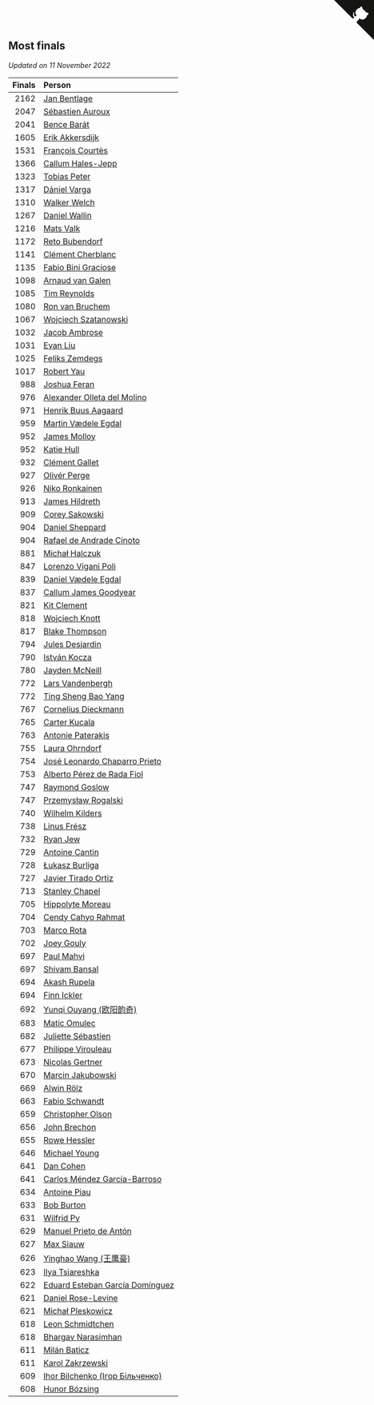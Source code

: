 ## Most finals

*Updated on 11 November 2022*

| Finals | Person |
| ---: | :--- |
| 2162 | [Jan Bentlage](https://www.worldcubeassociation.org/persons/2010BENT01) |
| 2047 | [Sébastien Auroux](https://www.worldcubeassociation.org/persons/2008AURO01) |
| 2041 | [Bence Barát](https://www.worldcubeassociation.org/persons/2008BARA01) |
| 1605 | [Erik Akkersdijk](https://www.worldcubeassociation.org/persons/2005AKKE01) |
| 1531 | [François Courtès](https://www.worldcubeassociation.org/persons/2008COUR01) |
| 1366 | [Callum Hales-Jepp](https://www.worldcubeassociation.org/persons/2012HALE01) |
| 1323 | [Tobias Peter](https://www.worldcubeassociation.org/persons/2014PETE03) |
| 1317 | [Dániel Varga](https://www.worldcubeassociation.org/persons/2008VARG01) |
| 1310 | [Walker Welch](https://www.worldcubeassociation.org/persons/2011WELC01) |
| 1267 | [Daniel Wallin](https://www.worldcubeassociation.org/persons/2013WALL03) |
| 1216 | [Mats Valk](https://www.worldcubeassociation.org/persons/2007VALK01) |
| 1172 | [Reto Bubendorf](https://www.worldcubeassociation.org/persons/2012BUBE01) |
| 1141 | [Clément Cherblanc](https://www.worldcubeassociation.org/persons/2014CHER05) |
| 1135 | [Fabio Bini Graciose](https://www.worldcubeassociation.org/persons/2010GRAC02) |
| 1098 | [Arnaud van Galen](https://www.worldcubeassociation.org/persons/2006GALE01) |
| 1085 | [Tim Reynolds](https://www.worldcubeassociation.org/persons/2005REYN01) |
| 1080 | [Ron van Bruchem](https://www.worldcubeassociation.org/persons/2003BRUC01) |
| 1067 | [Wojciech Szatanowski](https://www.worldcubeassociation.org/persons/2011SZAT01) |
| 1032 | [Jacob Ambrose](https://www.worldcubeassociation.org/persons/2010AMBR01) |
| 1031 | [Evan Liu](https://www.worldcubeassociation.org/persons/2009LIUE01) |
| 1025 | [Feliks Zemdegs](https://www.worldcubeassociation.org/persons/2009ZEMD01) |
| 1017 | [Robert Yau](https://www.worldcubeassociation.org/persons/2009YAUR01) |
| 988 | [Joshua Feran](https://www.worldcubeassociation.org/persons/2011FERA01) |
| 976 | [Alexander Olleta del Molino](https://www.worldcubeassociation.org/persons/2008OLLE01) |
| 971 | [Henrik Buus Aagaard](https://www.worldcubeassociation.org/persons/2006BUUS01) |
| 959 | [Martin Vædele Egdal](https://www.worldcubeassociation.org/persons/2013EGDA02) |
| 952 | [James Molloy](https://www.worldcubeassociation.org/persons/2011MOLL01) |
| 952 | [Katie Hull](https://www.worldcubeassociation.org/persons/2010HULL01) |
| 932 | [Clément Gallet](https://www.worldcubeassociation.org/persons/2004GALL02) |
| 927 | [Olivér Perge](https://www.worldcubeassociation.org/persons/2007PERG01) |
| 926 | [Niko Ronkainen](https://www.worldcubeassociation.org/persons/2010RONK01) |
| 913 | [James Hildreth](https://www.worldcubeassociation.org/persons/2009HILD01) |
| 909 | [Corey Sakowski](https://www.worldcubeassociation.org/persons/2011SAKO01) |
| 904 | [Daniel Sheppard](https://www.worldcubeassociation.org/persons/2009SHEP01) |
| 904 | [Rafael de Andrade Cinoto](https://www.worldcubeassociation.org/persons/2007CINO01) |
| 881 | [Michał Halczuk](https://www.worldcubeassociation.org/persons/2006HALC01) |
| 847 | [Lorenzo Vigani Poli](https://www.worldcubeassociation.org/persons/2007POLI01) |
| 839 | [Daniel Vædele Egdal](https://www.worldcubeassociation.org/persons/2013EGDA01) |
| 837 | [Callum James Goodyear](https://www.worldcubeassociation.org/persons/2012GOOD02) |
| 821 | [Kit Clement](https://www.worldcubeassociation.org/persons/2008CLEM01) |
| 818 | [Wojciech Knott](https://www.worldcubeassociation.org/persons/2011KNOT01) |
| 817 | [Blake Thompson](https://www.worldcubeassociation.org/persons/2010THOM03) |
| 794 | [Jules Desjardin](https://www.worldcubeassociation.org/persons/2010DESJ01) |
| 790 | [István Kocza](https://www.worldcubeassociation.org/persons/2005KOCZ01) |
| 780 | [Jayden McNeill](https://www.worldcubeassociation.org/persons/2012MCNE01) |
| 772 | [Lars Vandenbergh](https://www.worldcubeassociation.org/persons/2003VAND01) |
| 772 | [Ting Sheng Bao Yang](https://www.worldcubeassociation.org/persons/2008BAOY01) |
| 767 | [Cornelius Dieckmann](https://www.worldcubeassociation.org/persons/2009DIEC01) |
| 765 | [Carter Kucala](https://www.worldcubeassociation.org/persons/2015KUCA01) |
| 763 | [Antonie Paterakis](https://www.worldcubeassociation.org/persons/2012PATE01) |
| 755 | [Laura Ohrndorf](https://www.worldcubeassociation.org/persons/2009OHRN01) |
| 754 | [José Leonardo Chaparro Prieto](https://www.worldcubeassociation.org/persons/2011CHAP01) |
| 753 | [Alberto Pérez de Rada Fiol](https://www.worldcubeassociation.org/persons/2011FIOL01) |
| 747 | [Raymond Goslow](https://www.worldcubeassociation.org/persons/2014GOSL01) |
| 747 | [Przemysław Rogalski](https://www.worldcubeassociation.org/persons/2013ROGA02) |
| 740 | [Wilhelm Kilders](https://www.worldcubeassociation.org/persons/2010KILD02) |
| 738 | [Linus Frész](https://www.worldcubeassociation.org/persons/2011FRES01) |
| 732 | [Ryan Jew](https://www.worldcubeassociation.org/persons/2008JEWR01) |
| 729 | [Antoine Cantin](https://www.worldcubeassociation.org/persons/2010CANT02) |
| 728 | [Łukasz Burliga](https://www.worldcubeassociation.org/persons/2013BURL01) |
| 727 | [Javier Tirado Ortiz](https://www.worldcubeassociation.org/persons/2009TIRA01) |
| 713 | [Stanley Chapel](https://www.worldcubeassociation.org/persons/2016CHAP04) |
| 705 | [Hippolyte Moreau](https://www.worldcubeassociation.org/persons/2008MORE02) |
| 704 | [Cendy Cahyo Rahmat](https://www.worldcubeassociation.org/persons/2010RAHM02) |
| 703 | [Marco Rota](https://www.worldcubeassociation.org/persons/2009ROTA01) |
| 702 | [Joey Gouly](https://www.worldcubeassociation.org/persons/2007GOUL01) |
| 697 | [Paul Mahvi](https://www.worldcubeassociation.org/persons/2012MAHV01) |
| 697 | [Shivam Bansal](https://www.worldcubeassociation.org/persons/2011BANS02) |
| 694 | [Akash Rupela](https://www.worldcubeassociation.org/persons/2012RUPE01) |
| 694 | [Finn Ickler](https://www.worldcubeassociation.org/persons/2012ICKL01) |
| 692 | [Yunqi Ouyang (欧阳韵奇)](https://www.worldcubeassociation.org/persons/2007YUNQ01) |
| 683 | [Matic Omulec](https://www.worldcubeassociation.org/persons/2010OMUL02) |
| 682 | [Juliette Sébastien](https://www.worldcubeassociation.org/persons/2014SEBA01) |
| 677 | [Philippe Virouleau](https://www.worldcubeassociation.org/persons/2008VIRO01) |
| 673 | [Nicolas Gertner](https://www.worldcubeassociation.org/persons/2013GERT01) |
| 670 | [Marcin Jakubowski](https://www.worldcubeassociation.org/persons/2007JAKU01) |
| 669 | [Alwin Rölz](https://www.worldcubeassociation.org/persons/2016ROLZ01) |
| 663 | [Fabio Schwandt](https://www.worldcubeassociation.org/persons/2014SCHW02) |
| 659 | [Christopher Olson](https://www.worldcubeassociation.org/persons/2009OLSO01) |
| 656 | [John Brechon](https://www.worldcubeassociation.org/persons/2010BREC01) |
| 655 | [Rowe Hessler](https://www.worldcubeassociation.org/persons/2007HESS01) |
| 646 | [Michael Young](https://www.worldcubeassociation.org/persons/2008YOUN02) |
| 641 | [Dan Cohen](https://www.worldcubeassociation.org/persons/2007COHE01) |
| 641 | [Carlos Méndez García-Barroso](https://www.worldcubeassociation.org/persons/2010GARC02) |
| 634 | [Antoine Piau](https://www.worldcubeassociation.org/persons/2008PIAU01) |
| 633 | [Bob Burton](https://www.worldcubeassociation.org/persons/2003BURT01) |
| 631 | [Wilfrid Py](https://www.worldcubeassociation.org/persons/2016PYWI01) |
| 629 | [Manuel Prieto de Antón](https://www.worldcubeassociation.org/persons/2015ANTO04) |
| 627 | [Max Siauw](https://www.worldcubeassociation.org/persons/2017SIAU02) |
| 626 | [Yinghao Wang (王鹰豪)](https://www.worldcubeassociation.org/persons/2010WANG07) |
| 623 | [Ilya Tsiareshka](https://www.worldcubeassociation.org/persons/2012TERE01) |
| 622 | [Eduard Esteban García Domínguez](https://www.worldcubeassociation.org/persons/2011EDUA01) |
| 621 | [Daniel Rose-Levine](https://www.worldcubeassociation.org/persons/2015ROSE01) |
| 621 | [Michał Pleskowicz](https://www.worldcubeassociation.org/persons/2009PLES01) |
| 618 | [Leon Schmidtchen](https://www.worldcubeassociation.org/persons/2010SCHM01) |
| 618 | [Bhargav Narasimhan](https://www.worldcubeassociation.org/persons/2011NARA02) |
| 611 | [Milán Baticz](https://www.worldcubeassociation.org/persons/2005BATI01) |
| 611 | [Karol Zakrzewski](https://www.worldcubeassociation.org/persons/2014ZAKR01) |
| 609 | [Ihor Bilchenko (Ігор Більченко)](https://www.worldcubeassociation.org/persons/2011BILC01) |
| 608 | [Hunor Bózsing](https://www.worldcubeassociation.org/persons/2009BOZS01) |


<a href="https://github.com/jonatanklosko/wca_statistics" class="github-corner" aria-label="View source on Github"><svg width="80" height="80" viewBox="0 0 250 250" style="fill:#151513; color:#fff; position: absolute; top: 0; border: 0; right: 0;" aria-hidden="true"><path d="M0,0 L115,115 L130,115 L142,142 L250,250 L250,0 Z"></path><path d="M128.3,109.0 C113.8,99.7 119.0,89.6 119.0,89.6 C122.0,82.7 120.5,78.6 120.5,78.6 C119.2,72.0 123.4,76.3 123.4,76.3 C127.3,80.9 125.5,87.3 125.5,87.3 C122.9,97.6 130.6,101.9 134.4,103.2" fill="currentColor" style="transform-origin: 130px 106px;" class="octo-arm"></path><path d="M115.0,115.0 C114.9,115.1 118.7,116.5 119.8,115.4 L133.7,101.6 C136.9,99.2 139.9,98.4 142.2,98.6 C133.8,88.0 127.5,74.4 143.8,58.0 C148.5,53.4 154.0,51.2 159.7,51.0 C160.3,49.4 163.2,43.6 171.4,40.1 C171.4,40.1 176.1,42.5 178.8,56.2 C183.1,58.6 187.2,61.8 190.9,65.4 C194.5,69.0 197.7,73.2 200.1,77.6 C213.8,80.2 216.3,84.9 216.3,84.9 C212.7,93.1 206.9,96.0 205.4,96.6 C205.1,102.4 203.0,107.8 198.3,112.5 C181.9,128.9 168.3,122.5 157.7,114.1 C157.9,116.9 156.7,120.9 152.7,124.9 L141.0,136.5 C139.8,137.7 141.6,141.9 141.8,141.8 Z" fill="currentColor" class="octo-body"></path></svg></a><style>.github-corner:hover .octo-arm{animation:octocat-wave 560ms ease-in-out}@keyframes octocat-wave{0%,100%{transform:rotate(0)}20%,60%{transform:rotate(-25deg)}40%,80%{transform:rotate(10deg)}}@media (max-width:500px){.github-corner:hover .octo-arm{animation:none}.github-corner .octo-arm{animation:octocat-wave 560ms ease-in-out}}</style>
